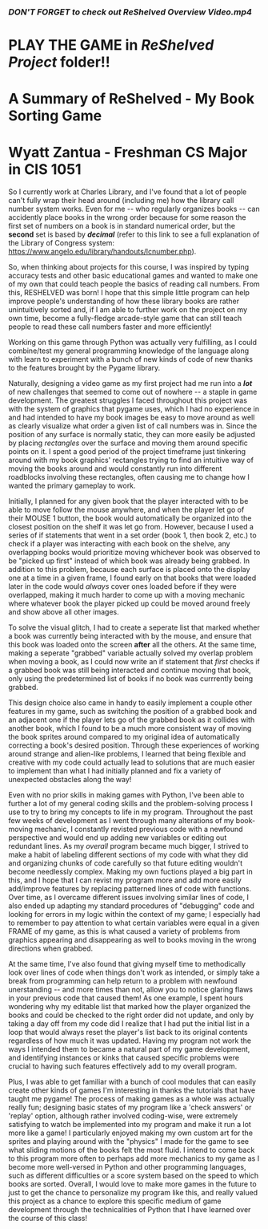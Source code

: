 ### *DON'T FORGET to check out* ***ReShelved Overview Video.mp4*** ###

# PLAY THE GAME in *ReShelved Project* folder!! #

# A Summary of ReShelved - My Book Sorting Game
# Wyatt Zantua - Freshman CS Major in CIS 1051


So I currently work at Charles Library, and I've found that a lot of people can't fully wrap their head around (including me) how the library call number system works. Even for me -- who regularly organizes books -- can accidently place books in the wrong order because for some reason the first set of numbers on a book is in standard numerical order, but the **second** set is based by ***decimal*** (refer to this link to see a full explanation of the Library of Congress system: https://www.angelo.edu/library/handouts/lcnumber.php). 

So, when thinking about projects for this course, I was inspired by typing accuracy tests and other basic educational games and wanted to make one of my own that could teach people the basics of reading call numbers. From this, RESHELVED was born! I hope that this simple little program can help improve people's understanding of how these library books are rather unintuitively sorted and, if I am able to further work on the project on my own time, become a fully-fledge arcade-style game that can still teach people to read these call numbers faster and more efficiently!



Working on this game through Python was actually very fulfilling, as I could combine/test my general programming knowledge of the language along with learn to experiment with a bunch of new kinds of code of new thanks to the features brought by the Pygame library.

Naturally, designing a video game as my first project had me run into a ***lot*** of new challenges that seemed to come out of nowhere -- a staple in game development. The greatest struggles I faced throughout this project was with the system of graphics that pygame uses, which I had no experience in and had intended to have my book images be easy to move around as well as clearly visualize what order a given list of call numbers was in. Since the position of any surface is normally static, they can more easily be adjusted by placing *rectangles* over the surface and moving them around specific points on it. I spent a good period of the project timeframe just tinkering around with my book graphics' rectangles trying to find an intuitive way of moving the books around and would constantly run into different roadblocks involving these rectangles, often causing me to change how I wanted the primary gameplay to work. 

Initially, I planned for any given book that the player interacted with to be able to move follow the mouse anywhere, and when the player let go of their MOUSE 1 button, the book would automatically be organized into the closest position on the shelf it was let go from. However, because I used a series of if statements that went in a set order (book 1, then book 2, etc.) to check if a player was interacting with each book on the shelve, any overlapping books would prioritize moving whichever book was observed to be "picked up first" instead of which book was already being grabbed. In addition to this problem, because each surface is placed onto the display one at a time in a given frame, I found early on that books that were loaded later in the code would *always* cover ones loaded before if they were overlapped, making it much harder to come up with a moving mechanic where whatever book the player picked up could be moved around freely and show above all other images. 

To solve the visual glitch, I had to create a seperate list that marked whether a book was currently being interacted with by the mouse, and ensure that this book was loaded onto the screen **after** all the others. At the same time, making a seperate "grabbed" variable actually solved my overlap problem when moving a book, as I could now write an if statement that *first* checks if a grabbed book was still being interacted and continue moving that book, only using the predetermined list of books if no book was currrently being grabbed. 

This design choice also came in handy to easily implement a couple other features in my game, such as switching the position of a grabbed book and an adjacent one if the player lets go of the grabbed book as it collides with another book, which I found to be a much more consistent way of moving the book sprites around compared to my original idea of automatically correcting a book's desired position. Through these experiences of working around strange and alien-like problems, I learned that being flexible and creative with my code could actually lead to solutions that are much easier to implement than what I had initially planned and fix a variety of unexpected obstacles along the way! 



Even with no prior skills in making games with Python, I've been able to further a lot of my general coding skills and the problem-solving process I use to try to bring my concepts to life in my program. Throughout the past few weeks of development as I went through many alterations of my book-moving mechanic, I constantly revisted previous code with a newfound perspective and would end up adding new variables or editing out redundant lines. As my *overall* program became much bigger, I strived to make a habit of labeling different sections of my code with what they did and organizing chunks of code carefully so that future editing wouldn't become needlessly complex. Making my own fuctions played a big part in this, and I hope that I can revist my program more and add more easily add/improve features by replacing patterned lines of code with functions. Over time, as I overcame different issues involving similar lines of code, I also ended up adapting my standard procedures of "debugging" code and looking for errors in my logic within the context of my game; I especially had to remember to pay attention to what certain variables were equal in a given FRAME of my game, as this is what caused a variety of problems from graphics appearing and disappearing as well to books moving in the wrong directions when grabbed. 

At the same time, I've also found that giving myself time to methodically look over lines of code when things don't work as intended, or simply take a break from programming can help return to a problem with newfound unerstanding -- and more times than not, allow you to notice glaring flaws in your previous code that caused them! As one example, I spent hours wondering why my editable list that marked how the player organized the books and could be checked to the right order did not update, and only by taking a day off from my code did I realize that I had put the initial list in a loop that would always reset the player's list back to its original contents regardless of how much it was updated. Having my program not work the ways I intended them to became a natural part of my game development, and identifying instances or kinks that caused specific problems were crucial to having such features effectively add to my overall program.

Plus, I was able to get familiar with a bunch of cool modules that can easily create other kinds of games I'm interesting in thanks the tutorials that have taught me pygame! The process of making games as a whole was actually really fun; designing basic states of my program like a 'check answers' or 'replay' option, although rather involved coding-wise, were extremely satisfying to watch be implemented into my program and make it run a lot more like a game! I particularly enjoyed making my own custom art for the sprites and playing around with the "physics" I made for the game to see what sliding motions of the books felt the most fluid. I intend to come back to this program more often to perhaps add more mechanics to my game as I become more well-versed in Python and other programming languages, such as different difficulties or a score system based on the speed to which books are sorted. Overall, I would love to make more games in the future to just to get the chance to personalize my program like this, and really valued this project as a chance to explore this specific medium of game development through the technicalities of Python that I have learned over the course of this class!
